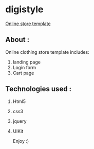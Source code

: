 # digistyle

[Online store template](http://digistyleweb.nematghaznavi.ir/)

## About :

Online clothing store template includes:

1. landing page
2. Login form
3. Cart page

## Technologies used :

1. Html5
2. css3
3. jquery
4. UIKit

   Enjoy :)